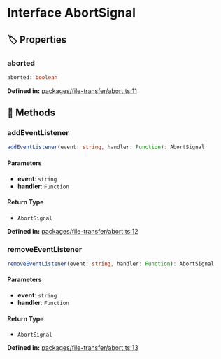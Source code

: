 # Interface AbortSignal

## 🏷️ Properties

### aborted <Badge type="tip" text="readonly" />

```ts
aborted: boolean
```
<p style="font-size: 14px; color: var(--vp-c-text-2)">
<strong>Defined in:</strong> <a href="https://github.com/voxelum/minecraft-launcher-core-node/blob/master/packages/file-transfer/abort.ts#L11" target="_blank" rel="noreferrer">packages/file-transfer/abort.ts:11</a>
</p>


## 🔧 Methods

### addEventListener

```ts
addEventListener(event: string, handler: Function): AbortSignal
```
#### Parameters

- **event**: `string`
- **handler**: `Function`
#### Return Type

- `AbortSignal`

<p style="font-size: 14px; color: var(--vp-c-text-2)">
<strong>Defined in:</strong> <a href="https://github.com/voxelum/minecraft-launcher-core-node/blob/master/packages/file-transfer/abort.ts#L12" target="_blank" rel="noreferrer">packages/file-transfer/abort.ts:12</a>
</p>


### removeEventListener

```ts
removeEventListener(event: string, handler: Function): AbortSignal
```
#### Parameters

- **event**: `string`
- **handler**: `Function`
#### Return Type

- `AbortSignal`

<p style="font-size: 14px; color: var(--vp-c-text-2)">
<strong>Defined in:</strong> <a href="https://github.com/voxelum/minecraft-launcher-core-node/blob/master/packages/file-transfer/abort.ts#L13" target="_blank" rel="noreferrer">packages/file-transfer/abort.ts:13</a>
</p>


